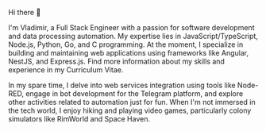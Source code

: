 Hi there 👋

I'm Vladimir, a Full Stack Engineer with a passion for software development and data processing automation. My expertise lies in JavaScript/TypeScript, Node.js, Python, Go, and C programming. At the moment, I specialize in building and maintaining web applications using frameworks like Angular, NestJS, and Express.js. Find more information about my skills and experience in my Curriculum Vitae.

In my spare time, I delve into web services integration using tools like Node-RED, engage in bot development for the Telegram platform, and explore other activities related to automation just for fun. When I'm not immersed in the tech world, I enjoy hiking and playing video games, particularly colony simulators like RimWorld and Space Haven.
